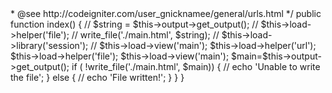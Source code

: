 <?php
defined('BASEPATH') OR exit('No direct script access allowed');

class Umain extends CI_Controller {

	/**
	 * Index Page for this controller.
	 *
	 * Maps to the following URL
	 * 		http://example.com/index.php/welcome
	 *	- or -
	 * 		http://example.com/index.php/welcome/index
	 *	- or -
	 * Since this controller is set as the default controller in
	 * config/routes.php, it's displayed at http://example.com/
	 *
	 * So any other public methods not prefixed with an underscore will
	 * map to /index.php/welcome/<method_name>
	 * @see http://codeigniter.com/user_gnicknamee/general/urls.html
	 */
	public function index()
	{
// 			$string = $this->output->get_output();  
// $this->load->helper('file');  
// write_file('./main.html', $string);  

// 		$this->load->library('session');
// 		$this->load->view('main');
 		$this->load->helper('url');

		  $this->load->helper('file');  
		  $this->load->view('main');  
		  $main=$this->output->get_output();  
		  if ( !write_file('./main.html', $main))  
		  {  
		   // echo 'Unable to write the file';  
		  }  
		  else  
		  {  
		   // echo 'File written!';  
		  }  
	}
}

